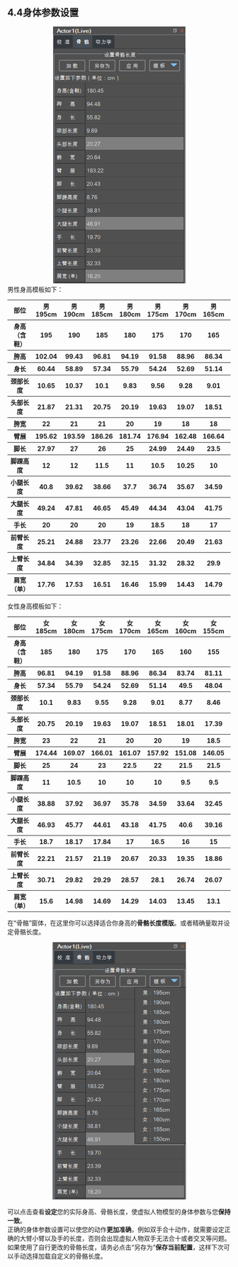 ## 4.4身体参数设置

<div align=center>
<img src="https://raw.githubusercontent.com/FOHEART/MotionVenusHelp/v1.4.0/software/bonelength.png"/>
</div>
男性身高模板如下：
<div align=center>
<table>
   <tr><th>部位</th><th>男195cm</th><th>男190cm</th><th>男185cm</th><th>男180cm</th><th>男175cm</th><th>男170cm</th><th>男165cm</th><th>男160cm</th></tr>
   <tr><th>身高（含鞋）</th><th>195</th><th>190</th><th>185</th><th>180</th><th>175</th><th>170</th><th>165</th><th>160</th></tr>
	<tr><th>胯高</th><th>102.04</th><th>99.43</th><th>96.81</th><th>94.19</th><th>91.58</th><th>88.96</th><th>86.34</th><th>83.73</th></tr>
	<tr><th>身长</th><th>60.44</th><th>58.89</th><th>57.34</th><th>55.79</th><th>54.24</th><th>52.69</th><th>51.14</th><th>49.59</th></tr>
	<tr><th>颈部长度</th><th>10.65</th><th>10.37</th><th>10.1</th><th>9.83</th><th>9.56</th><th>9.28</th><th>9.01</th><th>8.74</th></tr>
	<tr><th>头部长度</th><th>21.87</th><th>21.31</th><th>20.75</th><th>20.19</th><th>19.63</th><th>19.07</th><th>18.51</th><th>17.95</th></tr>
	<tr><th>胯宽</th><th>22</th><th>21</th><th>21</th><th>20</th><th>19</th><th>18</th><th>18</th><th>18</th></tr>
	<tr><th>臂展</th><th>195.62</th><th>193.59</th><th>186.26</th><th>181.74</th><th>176.94</th><th>162.48</th><th>166.64</th><th>160.12</th></tr>
	<tr><th>脚长</th><th>27.97</th><th>27</th><th>26</th><th>25</th><th>24.99</th><th>24.49</th><th>23.5</th><th>23</th></tr>
	<tr><th>脚踝高度</th><th>12</th><th>12</th><th>11.5</th><th>11</th><th>10.5</th><th>10.25</th><th>10</th><th>10</th></tr>
	<tr><th>小腿长度</th><th>40.8</th><th>39.62</th><th>38.66</th><th>37.7</th><th>36.74</th><th>35.67</th><th>34.59</th><th>33.41</th></tr>
	<tr><th>大腿长度</th><th>49.24</th><th>47.81</th><th>46.65</th><th>45.49</th><th>44.34</th><th>43.04</th><th>41.75</th><th>40.32</th></tr>
	<tr><th>手长</th><th>20</th><th>20</th><th>20</th><th>19</th><th>18.5</th><th>18</th><th>17</th><th>17.5</th></tr>
	<tr><th>前臂长度</th><th>25.21</th><th>24.88</th><th>23.77</th><th>23.26</th><th>22.66</th><th>20.49</th><th>21.63</th><th>20.33</th></tr>
	<tr><th>上臂长度</th><th>34.84</th><th>34.39</th><th>32.85</th><th>32.15</th><th>31.32</th><th>28.32</th><th>29.9</th><th>28.1</th></tr>
	<tr><th>肩宽（单）</th><th>17.76</th><th>17.53</th><th>16.51</th><th>16.46</th><th>15.99</th><th>14.43</th><th>14.79</th><th>14.13</th></tr>

</table>
</div>

女性身高模板如下：
<div align=center>
<table>
   <tr><th>部位</th><th>女185cm</th><th>女180cm</th><th>女175cm</th><th>女170cm</th><th>女165cm</th><th>女160cm</th><th>女155cm</th><th>女150cm</th></tr>
   <tr><th>身高（含鞋）</th><th>185</th><th>180</th><th>175</th><th>170</th><th>165</th><th>160</th><th>155</th><th>150</th></tr>
	<tr><th>胯高</th><th>96.81</th><th>94.19</th><th>91.58</th><th>88.96</th><th>86.34</th><th>83.74</th><th>81.11</th><th>78.49</th></tr>
	<tr><th>身长</th><th>57.34</th><th>55.79</th><th>54.24</th><th>52.69</th><th>51.14</th><th>49.5</th><th>48.04</th><th>46.49</th></tr>
	<tr><th>颈部长度</th><th>10.1</th><th>9.83</th><th>9.55</th><th>9.28</th><th>9.01</th><th>8.77</th><th>8.46</th><th>8.19</th></tr>
	<tr><th>头部长度</th><th>20.75</th><th>20.19</th><th>19.63</th><th>19.07</th><th>18.51</th><th>18.01</th><th>17.39</th><th>16.82</th></tr>
	<tr><th>胯宽</th><th>23</th><th>22</th><th>21</th><th>20</th><th>20</th><th>19</th><th>18.5</th><th>18</th></tr>
	<tr><th>臂展</th><th>174.44</th><th>169.07</th><th>166.01</th><th>161.07</th><th>157.92</th><th>151.08</th><th>146.05</th><th>143.22</th></tr>
	<tr><th>脚长</th><th>25</th><th>24</th><th>23</th><th>22.5</th><th>22</th><th>21.5</th><th>21.5</th><th>21</th></tr>
	<tr><th>脚踝高度</th><th>11</th><th>10.5</th><th>10</th><th>10</th><th>10</th><th>9.5</th><th>9.5</th><th>9.5</th></tr>
	<tr><th>小腿长度</th><th>38.88</th><th>37.92</th><th>36.97</th><th>35.78</th><th>34.59</th><th>33.64</th><th>32.45</th><th>31.26</th></tr>
	<tr><th>大腿长度</th><th>46.93</th><th>45.77</th><th>44.61</th><th>43.18</th><th>41.75</th><th>40.6</th><th>39.16</th><th>37.73</th></tr>
	<tr><th>手长</th><th>18.7</th><th>18.17</th><th>17.84</th><th>17</th><th>16.5</th><th>16</th><th>15</th><th>14.5</th></tr>
	<tr><th>前臂长度</th><th>22.21</th><th>21.57</th><th>21.19</th><th>20.67</th><th>20.33</th><th>19.35</th><th>18.86</th><th>18.59</th></tr>
	<tr><th>上臂长度</th><th>30.71</th><th>29.82</th><th>29.29</th><th>28.57</th><th>28.1</th><th>26.74</th><th>26.07</th><th>25.7</th></tr>
	<tr><th>肩宽（单）</th><th>15.6</th><th>14.98</th><th>14.69</th><th>14.29</th><th>14.03</th><th>13.45</th><th>13.1</th><th>12.82</th></tr>

</table>
</div>

在“骨骼”窗体，在这里你可以选择适合你身高的**骨骼长度模版**。或者精确量取并设定骨骼长度。<br>

<div align=center>
<img src="https://raw.githubusercontent.com/FOHEART/MotionVenusHelp/v1.4.0/software/bonelengthtemplate.png"/>
</div>

可以点击查看**设定**您的实际身高、骨骼长度，使虚拟人物模型的身体参数与您**保持一致**。<br>
正确的身体参数设置可以使您的动作**更加准确**，例如双手合十动作，就需要设定正确的大臂小臂以及手的长度，否则会出现虚拟人物双手无法合十或者交叉等问题。<br>
如果使用了自行更改的骨骼长度，请务必点击“另存为”**保存当前配置**，这样下次可以手动选择加载自定义的骨骼长度。
